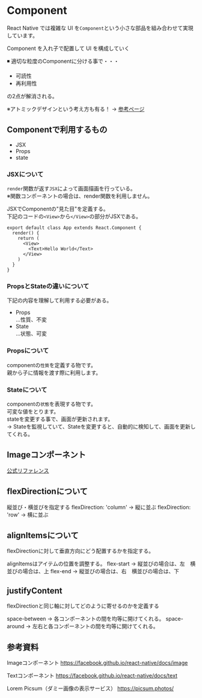 # Component

React Native では複雑な UI を`Component`という小さな部品を組み合わせて実現しています。

Component を入れ子で配置して UI を構成していく

◾️ 適切な粒度のComponentに分ける事で・・・

- 可読性
- 再利用性

の2点が解消される。

※アトミックデザインという考え方も有る！
→ [参考ページ](https://goworkship.com/magazine/atomic_design/)

## Componentで利用するもの

- JSX
- Props
- state

### JSXについて

`render`関数が返す`JSX`によって画面描画を行っている。  
※関数コンポーネントの場合は、render関数を利用しません。

JSXでComponentの"見た目"を定義する。  
下記のコードの`<View>`から`</View>`の部分がJSXである。

```JS
export default class App extends React.Component {
  render() {
    return (
      <View>
        <Text>Hello World</Text>
      </View>
    )
  }
}
```

### PropsとStateの違いについて

下記の内容を理解して利用する必要がある。

- Props  
  ...性質、不変
- State  
  ...状態、可変

### Propsについて

componentの`性質`を定義する物です。  
親から子に情報を渡す際に利用します。

### Stateについて

componentの`状態`を表現する物です。  
可変な値をとります。  
stateを変更する事で、画面が更新されます。  
→ Stateを監視していて、Stateを変更すると、自動的に検知して、画面を更新してくれる。

## Imageコンポーネント

[公式リファレンス](https://reactnative.dev/docs/image)

## flexDirectionについて

縦並び・横並びを指定する
flexDirection: 'column' → 縦に並ぶ
flexDirection: 'row' → 横に並ぶ

## alignItemsについて

flexDirectionに対して垂直方向にどう配置するかを指定する。

alignItemsはアイテムの位置を調整する。
flex-start → 縦並びの場合は、左　横並びの場合は、上
flex-end   → 縦並びの場合は、右　横並びの場合は、下

## justifyContent

flexDirectionと同じ軸に対してどのように寄せるのかを定義する

space-between → 各コンポーネントの間を均等に開けてくれる。
space-around → 左右と各コンポーネントの間を均等に開けてくれる。

## 参考資料

Imageコンポーネント
<https://facebook.github.io/react-native/docs/image>

Textコンポーネント
<https://facebook.github.io/react-native/docs/text>

Lorem Picsum（ダミー画像の表示サービス）
<https://picsum.photos/>
